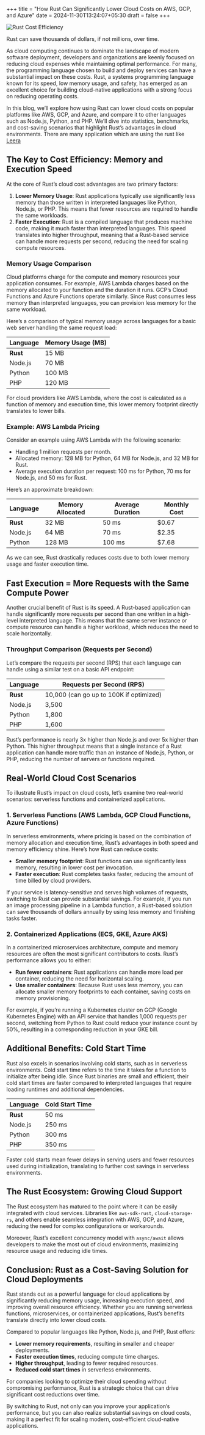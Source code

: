 +++
title = "How Rust Can Significantly Lower Cloud Costs on AWS, GCP, and Azure"
date = 2024-11-30T13:24:07+05:30
draft = false
+++

![Rust Cost Efficiency](images/rust-efficiency.jpg)

Rust can save thousands of dollars, if not millions, over time.

As cloud computing continues to dominate the landscape of modern software deployment, developers and organizations are keenly focused on reducing cloud expenses while maintaining optimal performance. For many, the programming language chosen to build and deploy services can have a substantial impact on these costs. Rust, a systems programming language known for its speed, low memory usage, and safety, has emerged as an excellent choice for building cloud-native applications with a strong focus on reducing operating costs.

In this blog, we’ll explore how using Rust can lower cloud costs on popular platforms like AWS, GCP, and Azure, and compare it to other languages such as Node.js, Python, and PHP. We’ll dive into statistics, benchmarks, and cost-saving scenarios that highlight Rust’s advantages in cloud environments. There are many application which are using the rust like [Leera](https://leera.app)

## The Key to Cost Efficiency: Memory and Execution Speed

At the core of Rust’s cloud cost advantages are two primary factors:

1. **Lower Memory Usage**: Rust applications typically use significantly less memory than those written in interpreted languages like Python, Node.js, or PHP. This means that fewer resources are required to handle the same workloads.
2. **Faster Execution**: Rust is a compiled language that produces machine code, making it much faster than interpreted languages. This speed translates into higher throughput, meaning that a Rust-based service can handle more requests per second, reducing the need for scaling compute resources.

### Memory Usage Comparison

Cloud platforms charge for the compute and memory resources your application consumes. For example, AWS Lambda charges based on the memory allocated to your function and the duration it runs. GCP’s Cloud Functions and Azure Functions operate similarly. Since Rust consumes less memory than interpreted languages, you can provision less memory for the same workload.

Here’s a comparison of typical memory usage across languages for a basic web server handling the same request load:

| Language  | Memory Usage (MB) |
|-----------|-------------------|
| **Rust**  | 15 MB             |
| Node.js   | 70 MB             |
| Python    | 100 MB            |
| PHP       | 120 MB            |

For cloud providers like AWS Lambda, where the cost is calculated as a function of memory and execution time, this lower memory footprint directly translates to lower bills.

### Example: AWS Lambda Pricing

Consider an example using AWS Lambda with the following scenario:

- Handling 1 million requests per month.
- Allocated memory: 128 MB for Python, 64 MB for Node.js, and 32 MB for Rust.
- Average execution duration per request: 100 ms for Python, 70 ms for Node.js, and 50 ms for Rust.

Here’s an approximate breakdown:

| Language  | Memory Allocated | Average Duration | Monthly Cost |
|-----------|------------------|------------------|--------------|
| **Rust**  | 32 MB            | 50 ms            | $0.67        |
| Node.js   | 64 MB            | 70 ms            | $2.35        |
| Python    | 128 MB           | 100 ms           | $7.68        |

As we can see, Rust drastically reduces costs due to both lower memory usage and faster execution time.

## Fast Execution = More Requests with the Same Compute Power

Another crucial benefit of Rust is its speed. A Rust-based application can handle significantly more requests per second than one written in a high-level interpreted language. This means that the same server instance or compute resource can handle a higher workload, which reduces the need to scale horizontally.

### Throughput Comparison (Requests per Second)

Let’s compare the requests per second (RPS) that each language can handle using a similar test on a basic API endpoint:

| Language  | Requests per Second (RPS) |
|-----------|---------------------------|
| **Rust**  | 10,000 (can go up to 100K if optimized) |
| Node.js   | 3,500                     |
| Python    | 1,800                     |
| PHP       | 1,600                     |

Rust’s performance is nearly 3x higher than Node.js and over 5x higher than Python. This higher throughput means that a single instance of a Rust application can handle more traffic than an instance of Node.js, Python, or PHP, reducing the number of servers or functions required.

## Real-World Cloud Cost Scenarios

To illustrate Rust’s impact on cloud costs, let’s examine two real-world scenarios: serverless functions and containerized applications.

### 1. Serverless Functions (AWS Lambda, GCP Cloud Functions, Azure Functions)

In serverless environments, where pricing is based on the combination of memory allocation and execution time, Rust’s advantages in both speed and memory efficiency shine. Here’s how Rust can reduce costs:

- **Smaller memory footprint**: Rust functions can use significantly less memory, resulting in lower cost per invocation.
- **Faster execution**: Rust completes tasks faster, reducing the amount of time billed by cloud providers.

If your service is latency-sensitive and serves high volumes of requests, switching to Rust can provide substantial savings. For example, if you run an image processing pipeline in a Lambda function, a Rust-based solution can save thousands of dollars annually by using less memory and finishing tasks faster.

### 2. Containerized Applications (ECS, GKE, Azure AKS)

In a containerized microservices architecture, compute and memory resources are often the most significant contributors to costs. Rust’s performance allows you to either:

- **Run fewer containers**: Rust applications can handle more load per container, reducing the need for horizontal scaling.
- **Use smaller containers**: Because Rust uses less memory, you can allocate smaller memory footprints to each container, saving costs on memory provisioning.

For example, if you’re running a Kubernetes cluster on GCP (Google Kubernetes Engine) with an API service that handles 1,000 requests per second, switching from Python to Rust could reduce your instance count by 50%, resulting in a corresponding reduction in your GKE bill.

## Additional Benefits: Cold Start Time

Rust also excels in scenarios involving cold starts, such as in serverless environments. Cold start time refers to the time it takes for a function to initialize after being idle. Since Rust binaries are small and efficient, their cold start times are faster compared to interpreted languages that require loading runtimes and additional dependencies.

| Language  | Cold Start Time  |
|-----------|------------------|
| **Rust**  | 50 ms            |
| Node.js   | 250 ms           |
| Python    | 300 ms           |
| PHP       | 350 ms           |

Faster cold starts mean fewer delays in serving users and fewer resources used during initialization, translating to further cost savings in serverless environments.

## The Rust Ecosystem: Growing Cloud Support

The Rust ecosystem has matured to the point where it can be easily integrated with cloud services. Libraries like `aws-sdk-rust`, `cloud-storage-rs`, and others enable seamless integration with AWS, GCP, and Azure, reducing the need for complex configurations or workarounds.

Moreover, Rust’s excellent concurrency model with `async/await` allows developers to make the most out of cloud environments, maximizing resource usage and reducing idle times.

## Conclusion: Rust as a Cost-Saving Solution for Cloud Deployments

Rust stands out as a powerful language for cloud applications by significantly reducing memory usage, increasing execution speed, and improving overall resource efficiency. Whether you are running serverless functions, microservices, or containerized applications, Rust’s benefits translate directly into lower cloud costs.

Compared to popular languages like Python, Node.js, and PHP, Rust offers:

- **Lower memory requirements**, resulting in smaller and cheaper deployments.
- **Faster execution times**, reducing compute time charges.
- **Higher throughput**, leading to fewer required resources.
- **Reduced cold start times** in serverless environments.

For companies looking to optimize their cloud spending without compromising performance, Rust is a strategic choice that can drive significant cost reductions over time.

By switching to Rust, not only can you improve your application’s performance, but you can also realize substantial savings on cloud costs, making it a perfect fit for scaling modern, cost-efficient cloud-native applications.